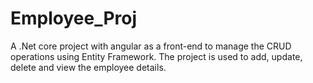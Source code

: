 # Employee_Proj
A .Net core project with angular as a front-end to manage the CRUD operations using Entity Framework. The project is used to add, update, delete and view the employee details.
